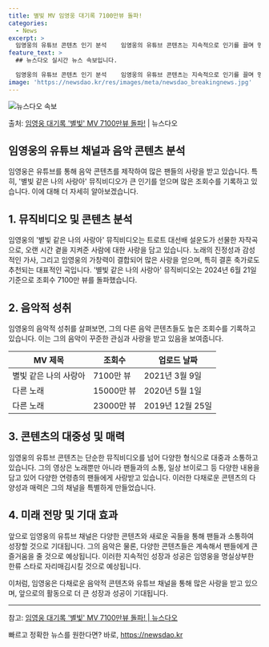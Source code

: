 ```yaml
---
title: 별빛 MV 임영웅 대기록 7100만뷰 돌파!
categories:
  - News
excerpt: >
  임영웅의 유튜브 콘텐츠 인기 분석    임영웅의 유튜브 콘텐츠는 지속적으로 인기를 끌며 명실상부한 유튜브 제…
feature_text: >
  ## 뉴스다오 실시간 뉴스 속보입니다.

  임영웅의 유튜브 콘텐츠 인기 분석    임영웅의 유튜브 콘텐츠는 지속적으로 인기를 끌며 명실상부한 유튜브 제…
image: 'https://newsdao.kr/res/images/meta/newsdao_breakingnews.jpg'
---
```


![뉴스다오 속보](https://newsdao.kr/res/images/meta/newsdao_breakingnews.jpg)

<p>출처: <a href="https://newsdao.kr/4403" rel="dofollow">임영웅 대기록 '별빛' MV 7100만뷰 돌파!</a> | 뉴스다오</p>

<h2>임영웅의 유튜브 채널과 음악 콘텐츠 분석</h2>
<p data-ke-size="size16"></p>
임영웅은 유튜브를 통해 음악 콘텐츠를 제작하여 많은 팬들의 사랑을 받고 있습니다. 특히, '별빛 같은 나의 사랑아' 뮤직비디오가 큰 인기를 얻으며 많은 조회수를 기록하고 있습니다. 이에 대해 더 자세히 알아보겠습니다.
<p data-ke-size="size16"></p>

<h2 data-ke-size="size26">1. 뮤직비디오 및 콘텐츠 분석</h2>
임영웅의 '별빛 같은 나의 사랑아' 뮤직비디오는 트로트 대선배 설운도가 선물한 자작곡으로, 오랜 시간 곁을 지켜준 사람에 대한 사랑을 담고 있습니다. 노래의 진정성과 감성적인 가사, 그리고 임영웅의 가창력이 결합되어 많은 사랑을 얻으며, 특히 결혼 축가로도 추천되는 대표적인 곡입니다. '별빛 같은 나의 사랑아' 뮤직비디오는 2024년 6월 21일 기준으로 조회수 7100만 뷰를 돌파했습니다.
<p data-ke-size="size16"></p>

<h2 data-ke-size="size26">2. 음악적 성취</h2>
임영웅의 음악적 성취를 살펴보면, 그의 다른 음악 콘텐츠들도 높은 조회수를 기록하고 있습니다. 이는 그의 음악이 꾸준한 관심과 사랑을 받고 있음을 보여줍니다.
<p data-ke-size="size16"></p>

<table>
	<thead>
		<tr>
			<th>MV 제목</th>
			<th>조회수</th>
			<th>업로드 날짜</th>
		</tr>
	</thead>
	<tbody>
		<tr>
			<td>별빛 같은 나의 사랑아</td>
			<td>7100만 뷰</td>
			<td>2021년 3월 9일</td>
		</tr>
		<tr>
			<td>다른 노래</td>
			<td>15000만 뷰</td>
			<td>2020년 5월 1일</td>
		</tr>
		<tr>
			<td>다른 노래</td>
			<td>23000만 뷰</td>
			<td>2019년 12월 25일</td>
		</tr>
	</tbody>
</table>
<p data-ke-size="size16"></p>

<h2 data-ke-size="size26">3. 콘텐츠의 대중성 및 매력</h2>
임영웅의 유튜브 콘텐츠는 단순한 뮤직비디오를 넘어 다양한 형식으로 대중과 소통하고 있습니다. 그의 영상은 노래뿐만 아니라 팬들과의 소통, 일상 브이로그 등 다양한 내용을 담고 있어 다양한 연령층의 팬들에게 사랑받고 있습니다. 이러한 다채로운 콘텐츠의 다양성과 매력은 그의 채널을 특별하게 만들었습니다.
<p data-ke-size="size16"></p>

<h2 data-ke-size="size26">4. 미래 전망 및 기대 효과</h2>
앞으로 임영웅의 유튜브 채널은 다양한 콘텐츠와 새로운 곡들을 통해 팬들과 소통하여 성장할 것으로 기대됩니다. 그의 음악은 물론, 다양한 콘텐츠들은 계속해서 팬들에게 큰 즐거움을 줄 것으로 예상됩니다. 이러한 지속적인 성장과 성공은 임영웅을 명실상부한 한류 스타로 자리매김시킬 것으로 예상됩니다.
<p data-ke-size="size16"></p>
이처럼, 임영웅은 다채로운 음악적 콘텐츠와 유튜브 채널을 통해 많은 사랑을 받고 있으며, 앞으로의 활동으로 더 큰 성장과 성공이 기대됩니다.

<hr> 
참고: <a href="https://newsdao.kr/4403">임영웅 대기록 '별빛' MV 7100만뷰 돌파! | 뉴스다오</a> 

빠르고 정확한 뉴스를 원한다면? 바로, <a href="https://newsdao.kr" rel="dofollow">https://newsdao.kr</a>


    
